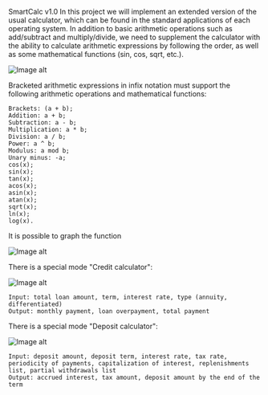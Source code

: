 SmartCalc v1.0
In this project we will implement an extended version of the usual calculator, which can be found in the standard applications of each operating system. In addition to basic arithmetic operations such as add/subtract and multiply/divide, we need to supplement the calculator with the ability to calculate arithmetic expressions by following the order, as well as some mathematical functions (sin, cos, sqrt, etc.).

![Image alt](https://github.com/iayako/fuzzy-quasar/blob/main/images/smartcalc1.png)

Bracketed arithmetic expressions in infix notation must support the following arithmetic operations and mathematical functions:

	Brackets: (a + b);
	Addition: a + b;
	Subtraction: a - b;
	Multiplication: a * b;
	Division: a / b;
	Power: a ^ b;
	Modulus: a mod b;
	Unary minus: -a;
	cos(x);
	sin(x);
	tan(x);
	acos(x);
	asin(x);
	atan(x);
	sqrt(x);
	ln(x);
	log(x).

It is possible to graph the function

![Image alt](https://github.com/iayako/fuzzy-quasar/blob/main/images/smartcalc2.png)

There is a special mode "Credit calculator":

![Image alt](https://github.com/iayako/fuzzy-quasar/blob/main/images/smartcalc3.png)

	Input: total loan amount, term, interest rate, type (annuity, differentiated)
	Output: monthly payment, loan overpayment, total payment

There is a special mode "Deposit calculator":

![Image alt](https://github.com/iayako/fuzzy-quasar/blob/main/images/smartcalc4.png)

	Input: deposit amount, deposit term, interest rate, tax rate, periodicity of payments, capitalization of interest, replenishments list, partial withdrawals list
	Output: accrued interest, tax amount, deposit amount by the end of the term
